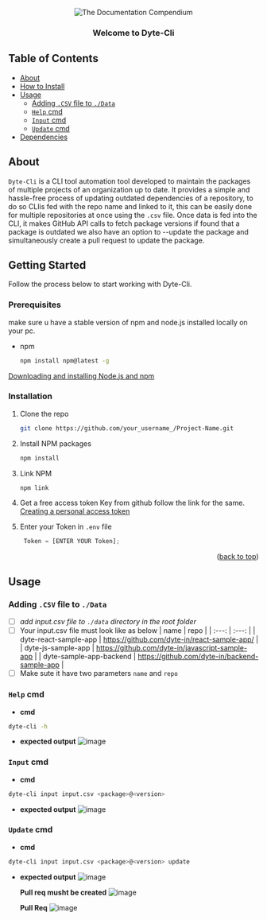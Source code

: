 <p align="center">
 <img src="https://user-images.githubusercontent.com/50829119/171422230-f6e5843c-af03-48f3-8dcf-7050a6ddd7c1.png" alt="The Documentation Compendium"></a>
</p>

<h3 align="center">Welcome to Dyte-Cli</h3>

## Table of Contents
- [About](#about)
- [How to Install](#install)
- [Usage](#use)
  - [Adding `.CSV` file to `./Data`](#cvs)
  - [`Help` cmd](#help)
  - [`Input` cmd](#input)
  - [`Update` cmd](#update) 
- [Dependencies](#dependencies)
 

## About <a name="about"></a>

`Dyte-Cli` is a CLI tool automation tool developed to maintain the packages of multiple projects of an organization up to date. It provides a simple and hassle-free process of updating outdated dependencies of a repository, to do so CLIis fed with the repo name and linked to it, this can be easily done for multiple repositories at once using the `.csv` file. Once data is fed into the CLI, it makes GitHub API calls to fetch package versions if found that a package is outdated we also have an option to --update the package and simultaneously create a pull request to update the package.

<!-- GETTING STARTED -->
## Getting Started

Follow the process below to start working with Dyte-Cli.

### Prerequisites

make sure u have a stable version of npm and node.js installed locally on your pc.
* npm
  ```sh
  npm install npm@latest -g
  ```
[Downloading and installing Node.js and npm](https://docs.npmjs.com/downloading-and-installing-node-js-and-npm)

### Installation

1. Clone the repo
   ```sh
   git clone https://github.com/your_username_/Project-Name.git
   ```
2. Install NPM packages
   ```sh
   npm install
   ```
3. Link NPM
   ```sh
   npm link
   ```
4. Get a free access token Key from github follow the link for the same. [Creating a personal access token](https://docs.github.com/en/authentication/keeping-your-account-and-data-secure/creating-a-personal-access-token)

5. Enter your Token in `.env` file
   ```js
    Token = [ENTER YOUR Token];
   ```

<p align="right">(<a href="#top">back to top</a>)</p>


## Usage <a name="use"></a>

### **Adding `.CSV` file to `./Data`** <a name="csv"></a>

 - [ ] _add input.csv file to ```./data``` directory  in the root folder_
 - [ ] Your input.csv file must look like as below
      | name | repo |
      | :---: | :---: |
      | dyte-react-sample-app | https://github.com/dyte-in/react-sample-app/ |
      | dyte-js-sample-app | https://github.com/dyte-in/javascript-sample-app |
      | dyte-sample-app-backend | https://github.com/dyte-in/backend-sample-app |
 - [ ] Make sute it have two parameters ```name``` and ```repo```

### **`Help` cmd** <a name="help"></a>

 - **cmd**
  ```sh
  dyte-cli -h
  ```
- **expected output**
  ![image](https://user-images.githubusercontent.com/50829119/171432194-d5882c7d-2631-4b28-b913-2db93996e759.png)


### **`Input` cmd** <a name="input"></a>

 - **cmd**
  ```sh
  dyte-cli input input.csv <package>@<version>
  ```
- **expected output**
  ![image](https://user-images.githubusercontent.com/50829119/171433107-b1669b03-d7e3-409b-a8c2-58fa78abdc4e.png)

### **`Update` cmd** <a name="update"></a>

 - **cmd**
  ```sh
  dyte-cli input input.csv <package>@<version> update
  ```
- **expected output**
  ![image](https://user-images.githubusercontent.com/50829119/171433706-566b42dd-01b4-431e-9995-0441d75bce82.png)

  **Pull req musht be created**
  ![image](https://user-images.githubusercontent.com/50829119/171434708-40d28437-8be1-4e0c-a56c-a75b27d7de92.png)
  
  **Pull Req**
  ![image](https://user-images.githubusercontent.com/50829119/171446665-fca845c8-d09e-44c4-ad3e-f7920bd2384c.png)

